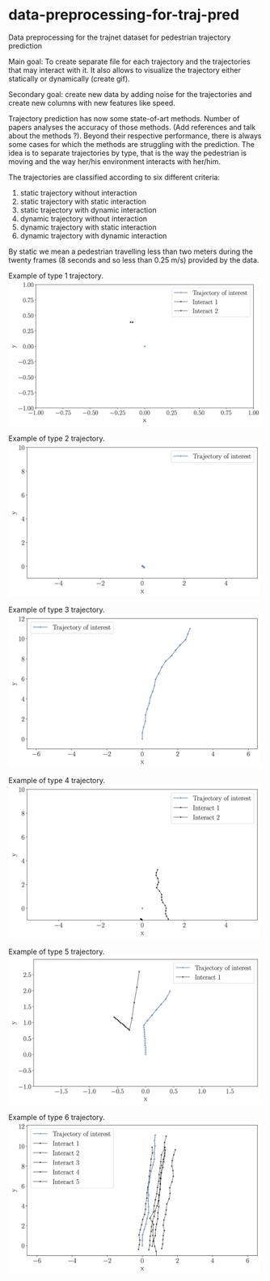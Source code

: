 # data-preprocessing-for-traj-pred
Data preprocessing for the trajnet dataset for pedestrian trajectory prediction


Main goal: To create separate file for each trajectory and the trajectories that may interact with it. It also allows to visualize the trajectory either statically or dynamically (create gif).



Secondary goal: create new data by adding noise for the trajectories and create new columns with new features like speed.

Trajectory prediction has now some state-of-art methods. Number of papers analyses the accuracy of those methods. (Add references and talk about the methods ?). Beyond their respective performance, there is always some cases for which the methods are struggling with the prediction. The idea is to separate trajectories by type, that is the way the pedestrian is moving and the way her/his environment interacts with her/him.

The trajectories are classified according to six different criteria:
1. static trajectory without interaction
1. static trajectory with static interaction
1. static trajectory with dynamic interaction
1. dynamic trajectory without interaction
1. dynamic trajectory with static interaction
1. dynamic trajectory with dynamic interaction

By static we mean a pedestrian travelling less than two meters during the twenty frames (8 seconds and so less than 0.25 m/s) provided by the data. 

Example of type 1 trajectory.
<img src="/figure/0_biwi_md.png?raw=true" width="500">


Example of type 2 trajectory.
<img src="/figure/6_biwi_md.png?raw=true" width="500">


Example of type 3 trajectory.
<img src="/figure/15_biwi_md.png?raw=true" width="500">


Example of type 4 trajectory.
<img src="/figure/22_biwi_md.png?raw=true" width="500">


Example of type 5 trajectory.
<img src="/figure/54_cr1_md.png?raw=true" width="500">


Example of type 6 trajectory.
<img src="/figure/120_biwi_md.png?raw=true" width="500">

